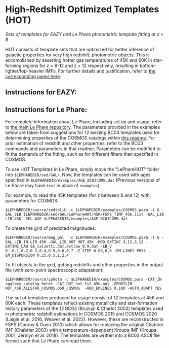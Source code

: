 # High-Redshift Optimized Templates (HOT)
*Sets of templates for EAZY and Le Phare photometric template fitting at z > 8*

HOT consists of template sets that are optimized for better inference of galactic properties for very high redshift, photometric objects. This is accomplished by asserting hotter gas temperatures of 45K and 60K in star-forming regions for z = 8-12 and z > 12 respectively, resulting in bottom-lighter/top-heavier IMFs. For further details and justification, refer to [the corresponding paper here](<insert link>).

## Instructions for EAZY:

## Instructions for Le Phare:
For complete information about Le Phare, including set up and usage, refer to [the main Le Phare repository](https://gitlab.lam.fr/Galaxies/LEPHARE). The parameters provided in the examples below are taken from suggestions for 12 existing BC03 templates used for determining properties of the COSMOS catalogs within [this readme](https://gitlab.lam.fr/Galaxies/LEPHARE/-/blob/master/examples/README). For prior estimation of redshift and other properties, refer to the BC03 commands and parameters in that readme. Parameters can be modified to fit the demands of the fitting, such as for different filters than specified in COSMOS.

To use HOT Templates in Le Phare, simply move the "LePhareHOT" folder into `$LEPHAREDIR/sed/GAL/`. Now, the templates can be used with ages specified in `$LEPHAREDIR/examples/AGE_BC03COMB.dat` (Previous versions of Le Phare may have `test` in place of `examples`).

For example, to read the 45K templates (for z between 8 and 12) with parameters for COSMOS:

```
$LEPHAREDIR/source/sedtolib -c $LEPHAREDIR/examples/COSMOS.para -t G -GAL_SED $LEPHAREDIR/sed/GAL/LePhareHOT/45K/FSPS_TIMF_45K.list -GAL_LIB LIB_45K -SEL_AGE $LEPHAREDIR/examples/AGE_BC03COMB.dat
```

To create the grid of predicted magnitudes:

```
$LEPHAREDIR/source/mag_gal  -c $LEPHAREDIR/examples/COSMOS.para -t G -GAL_LIB_IN LIB_45K -GAL_LIB_OUT HOT_45K -MOD_EXTINC 3,12,3,12 -EXTINC_LAW SB_calzetti.dat,extlaw_0.9.dat -EB_V 0.,0.1,0.2,0.3,0.4,0.5,0.6,0.7 -Z_STEP 0.03,0,6 -EM_LINES PHYS -EM_DISPERSION 0.25,0.5,1,2,4
```

To fit objects to the grid, getting redshifts and other properties in the output file (with zero-point spectroscopic adaptation):

```
$LEPHAREDIR/source/zphota -c $LEPHAREDIR/examples/COSMOS.para -CAT_IN <galaxy catalog here> -CAT_OUT hot_fit_45k.out -ZPHOTLIB HOT_45K,ALLSTAR_COSMOS,QSO_COSMOS  -ADD_EMLINES 0,100 -AUTO_ADAPT YES
```

The set of templates produced for usage consist of 12 templates at 45K and 60K each. These templates reflect existing metallicity and star-formation history parameters of the 12 BC03 (Bruzual & Charlot 2003) templates used in photometric redshift estimations in COSMOS 2015 and COSMOS 2020 (Laigle et al. 2016, Weaver et al. 2022). However, these are reconstructed in FSPS (Conroy & Gunn 2010) which allows for replacing the original Chabrier IMF (Chabrier 2003) with a temperature-dependent Kroupa IMF (Kroupa 2001, Jermyn et al. 2018). The templates are written into a BC03 ASCII file format such that Le Phare can read them.
